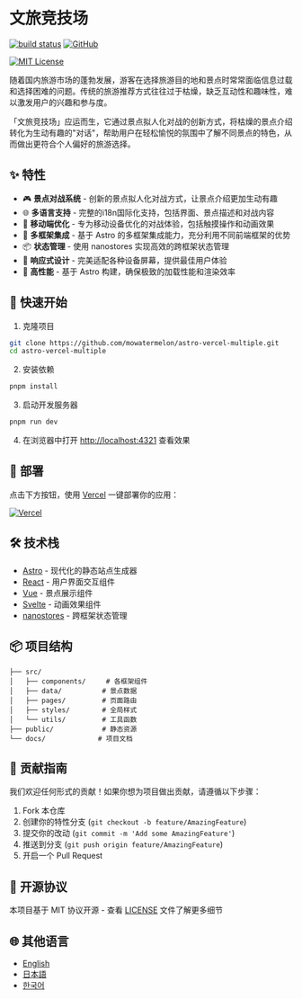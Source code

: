 # 文旅竞技场

[![build status](https://img.shields.io/badge/部署-Vercel-blue)](https://https://astro-battle-plum.vercel.app/)
[![GitHub](https://img.shields.io/badge/GitHub-仓库-green)](https://github.com/mowatermelon/astro-vercel-multiple)

[![MIT License](https://img.shields.io/badge/License-MIT-green.svg)](https://choosealicense.com/licenses/mit/)

随着国内旅游市场的蓬勃发展，游客在选择旅游目的地和景点时常常面临信息过载和选择困难的问题。传统的旅游推荐方式往往过于枯燥，缺乏互动性和趣味性，难以激发用户的兴趣和参与度。

「文旅竞技场」应运而生，它通过景点拟人化对战的创新方式，将枯燥的景点介绍转化为生动有趣的"对话"，帮助用户在轻松愉悦的氛围中了解不同景点的特色，从而做出更符合个人偏好的旅游选择。

## ✨ 特性

- 🎮 **景点对战系统** - 创新的景点拟人化对战方式，让景点介绍更加生动有趣
- 🌐 **多语言支持** - 完整的i18n国际化支持，包括界面、景点描述和对战内容
- 📱 **移动端优化** - 专为移动设备优化的对战体验，包括触摸操作和动画效果
- 🎯 **多框架集成** - 基于 Astro 的多框架集成能力，充分利用不同前端框架的优势
- 📦 **状态管理** - 使用 nanostores 实现高效的跨框架状态管理
- 🎨 **响应式设计** - 完美适配各种设备屏幕，提供最佳用户体验
- 🚀 **高性能** - 基于 Astro 构建，确保极致的加载性能和渲染效率

## 🚀 快速开始

1. 克隆项目

```bash
git clone https://github.com/mowatermelon/astro-vercel-multiple.git
cd astro-vercel-multiple
```

2. 安装依赖

```bash
pnpm install
```

3. 启动开发服务器

```bash
pnpm run dev
```

4. 在浏览器中打开 [http://localhost:4321](http://localhost:4321) 查看效果

## 🚀 部署

点击下方按钮，使用 [Vercel](https://vercel.com/new?utm_medium=default-template&filter=next.js&utm_source=github&utm_campaign=astro-vercel-multiple) 一键部署你的应用：

[![Vercel](https://vercel.com/button)](https://vercel.com/new/git/external?repository-url=https://github.com/mowatermelon/astro-vercel-multiple)

## 🛠️ 技术栈

- [Astro](https://astro.build) - 现代化的静态站点生成器
- [React](https://reactjs.org) - 用户界面交互组件
- [Vue](https://vuejs.org) - 景点展示组件
- [Svelte](https://svelte.dev) - 动画效果组件
- [nanostores](https://github.com/nanostores/nanostores) - 跨框架状态管理

## 📦 项目结构

```
├── src/
│   ├── components/     # 各框架组件
│   ├── data/          # 景点数据
│   ├── pages/         # 页面路由
│   ├── styles/        # 全局样式
│   └── utils/         # 工具函数
├── public/            # 静态资源
└── docs/             # 项目文档
```

## 🤝 贡献指南

我们欢迎任何形式的贡献！如果你想为项目做出贡献，请遵循以下步骤：

1. Fork 本仓库
2. 创建你的特性分支 (`git checkout -b feature/AmazingFeature`)
3. 提交你的改动 (`git commit -m 'Add some AmazingFeature'`)
4. 推送到分支 (`git push origin feature/AmazingFeature`)
5. 开启一个 Pull Request

## 📄 开源协议

本项目基于 MIT 协议开源 - 查看 [LICENSE](LICENSE) 文件了解更多细节

## 🌐 其他语言

- [English](README.md)
- [日本語](README.ja.md)
- [한국어](README.ko.md)